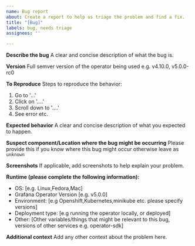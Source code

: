 ```yaml
---
name: Bug report
about: Create a report to help us triage the problem and find a fix.
title: "[Bug]"
labels: bug, needs triage
assignees: ''

---
```


**Describe the bug**
A clear and concise description of what the bug is.

**Version**
Full semver version of the operator being used e.g. v4.10.0, v5.0.0-rc0

**To Reproduce**
Steps to reproduce the behavior:

1. Go to '...'
2. Click on '....'
3. Scroll down to '....'
4. See error
etc.

**Expected behavior**
A clear and concise description of what you expected to happen.

**Suspect component/Location where the bug might be occurring**
Please provide this if you know where this bug might occur otherwise leave as `unknown`

**Screenshots**
If applicable, add screenshots to help explain your problem.

**Runtime (please complete the following information):**

- OS: [e.g. Linux,Fedora,Mac]
- Grafana Operator Version [e.g. v5.0.0]
- Environment: [e.g Openshift,Kubernetes,minikube etc. please specify versions]
- Deployment type: [e.g running the operator locally, or deployed]
- Other: [Other variables/things that might be relevant to this bug, versions of other services e.g. operator-sdk]

**Additional context**
Add any other context about the problem here.
